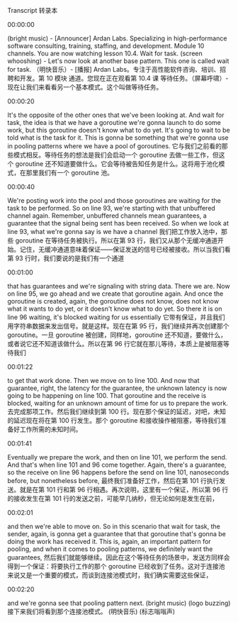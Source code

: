 Transcript  转录本

00:00:00

(bright music) - [Announcer] Ardan Labs. Specializing in high-performance software consulting, training, staffing, and development. Module 10 channels. You are now watching lesson 10.4. Wait for task. (screen whooshing) - Let's now look at another base pattern. This one is called wait for task.
（明快音乐）- [播报] Ardan Labs。专注于高性能软件咨询、培训、招聘和开发。第 10 模块 通道。您现在正在观看第 10.4 课 等待任务。（屏幕呼啸）- 现在让我们来看看另一个基本模式。这个叫做等待任务。


00:00:20

It's the opposite of the other ones that we've been looking at. And wait for task, the idea is that we have a goroutine we're gonna launch to do some work, but this goroutine doesn't know what to do yet. It's going to wait to be told what is the task for it. This is gonna be something that we're gonna use in pooling patterns where we have a pool of goroutines.
它与我们之前看的那些模式相反。等待任务的想法是我们会启动一个 goroutine 去做一些工作，但这个 goroutine 还不知道要做什么。它会等待被告知任务是什么。这将用于池化模式，在那里我们有一个 goroutine 池。


00:00:40

We're posting work into the pool and those goroutines are waiting for the task to be performed. So on line 93, we're starting with that unbuffered channel again. Remember, unbuffered channels mean guarantees, a guarantee that the signal being sent has been received. So when we look at line 93, what we're gonna say is we have a channel
我们把工作放入池中，那些 goroutine 在等待任务被执行。所以在第 93 行，我们又从那个无缓冲通道开始。记住，无缓冲通道意味着保证——保证发送的信号已经被接收。所以当我们看第 93 行时，我们要说的是我们有一个通道


00:01:00

that has guarantees and we're signaling with string data. There we are. Now on line 95, we go ahead and we create that goroutine again. And once the goroutine is created, again, the goroutine does not know, does not know what it wants to do yet, or it doesn't know what to do yet. So there it is on line 96 waiting, it's blocked waiting for us essentially
它带有保证，并且我们用字符串数据来发出信号。就是这样。现在在第 95 行，我们继续并再次创建那个 goroutine。一旦 goroutine 被创建，同样地，goroutine 还不知道，要做什么，或者说它还不知道该做什么。所以在第 96 行它就在那儿等待，本质上是被阻塞等待我们


00:01:22

to get that work done. Then we move on to line 100. And now that guarantee, right, the latency for the guarantee, the unknown latency is now going to be happening on line 100. That goroutine and the receive is blocked, waiting for an unknown amount of time for us to prepare the work.
去完成那项工作。然后我们继续到第 100 行。现在那个保证的延迟，对吧，未知的延迟现在将在第 100 行发生。那个 goroutine 和接收操作被阻塞，等待我们准备好工作所需的未知时间。


00:01:41

Eventually we prepare the work, and then on line 101, we perform the send. And that's when line 101 and 96 come together. Again, there's a guarantee, so the receive on line 96 happens before the send on line 101, nanoseconds before, but nonetheless before,
最终我们准备好工作，然后在第 101 行执行发送。就是在第 101 行和第 96 行相遇。再次说明，这里有一个保证，所以第 96 行的接收发生在第 101 行的发送之前，可能早几纳秒，但无论如何是发生在前，


00:02:01

and then we're able to move on. So in this scenario that wait for task, the sender, again, is gonna get a guarantee that that goroutine that's gonna be doing the work has received it. This is, again, an important pattern for pooling, and when it comes to pooling patterns, we definitely want the guarantees,
然后我们就能够继续。因此在这个等待任务的场景中，发送方同样会得到一个保证：将要执行工作的那个 goroutine 已经收到了任务。这对于连接池来说又是一个重要的模式，而谈到连接池模式时，我们确实需要这些保证，


00:02:20

and we're gonna see that pooling pattern next. (bright music) (logo buzzing)
接下来我们将看到那个连接池模式。 (明快音乐) (标志嗡嗡声)